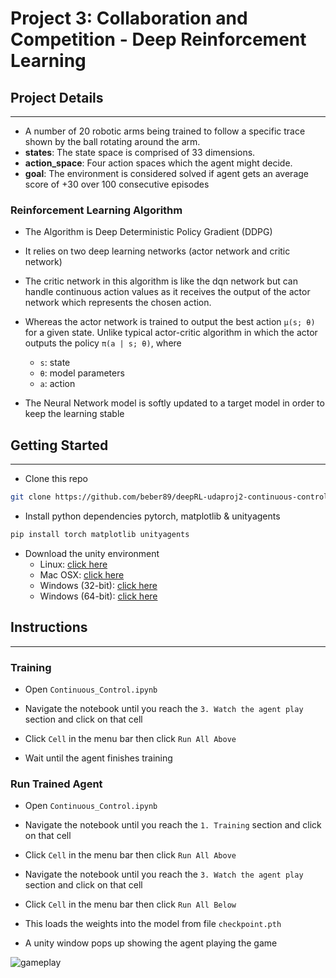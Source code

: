 # Project 3: Collaboration and Competition - Deep Reinforcement Learning

## Project Details

---

- A number of 20 robotic arms being trained to follow a specific trace shown by the ball rotating around the arm.
- **states**: The state space is comprised of 33 dimensions.
- **action_space**: Four action spaces which the agent might decide.
- **goal**: The environment is considered solved if agent gets an average score of +30 over 100 consecutive episodes

### Reinforcement Learning Algorithm

- The Algorithm is Deep Deterministic Policy Gradient  (DDPG)

- It relies on two deep learning networks (actor network and critic network)

- The critic network in this algorithm is like the dqn network but can handle continuous action values as it receives the output of the actor network which represents the chosen action.

- Whereas the actor network is trained to output the best action `μ(s; θ)` for a given state. Unlike typical actor-critic algorithm in which the actor outputs the policy `π(a | s; θ)`, where
  - `s`: state
  - `θ`: model parameters
  - `a`: action

- The Neural Network model is softly updated to a target model in order to keep the learning stable

## Getting Started

---

- Clone this repo

```bash
git clone https://github.com/beber89/deepRL-udaproj2-continuous-control
```

- Install python dependencies pytorch, matplotlib & unityagents

```bash
pip install torch matplotlib unityagents
```

- Download the unity environment
  - Linux: [click here](https://s3-us-west-1.amazonaws.com/udacity-drlnd/P2/Reacher/Reacher_Linux.zip)
  - Mac OSX: [click here](https://s3-us-west-1.amazonaws.com/udacity-drlnd/P2/Reacher/Reacher.app.zip)
  - Windows (32-bit): [click here](https://s3-us-west-1.amazonaws.com/udacity-drlnd/P2/Reacher/Reacher_Windows_x86.zip)
  - Windows (64-bit): [click here](https://s3-us-west-1.amazonaws.com/udacity-drlnd/P2/Reacher/Reacher_Windows_x86_64.zip)

## Instructions

---

### Training

- Open `Continuous_Control.ipynb`

- Navigate the notebook until you reach the `3. Watch the agent play` section and click on that cell

- Click `Cell` in the menu bar then click `Run All Above`

- Wait until the agent finishes training

### Run Trained Agent

- Open `Continuous_Control.ipynb`

- Navigate the notebook until you reach the `1. Training` section and click on that cell

- Click `Cell` in the menu bar then click `Run All Above`

- Navigate the notebook until you reach the `3. Watch the agent play` section and click on that cell

- Click `Cell` in the menu bar then click `Run All Below`

- This loads the weights into the model from file `checkpoint.pth`

- A unity window pops up showing the agent playing the game

![gameplay](game-record.gif)
